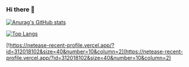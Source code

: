 ### Hi there 👋

[![Anurag's GitHub stats](https://github-readme-stats.vercel.app/api?username=Anmizi)](https://github.com/anuraghazra/github-readme-stats)

[![Top Langs](https://github-readme-stats.vercel.app/api/top-langs/?username=Anmizi&layout=compact)](https://github.com/anuraghazra/github-readme-stats)

<!--
**Anmizi/Anmizi** is a ✨ _special_ ✨ repository because its `README.md` (this file) appears on your GitHub profile.

Here are some ideas to get you started:

- 🔭 I’m currently working on ...
- 🌱 I’m currently learning ...
- 👯 I’m looking to collaborate on ...
- 🤔 I’m looking for help with ...
- 💬 Ask me about ...
- 📫 How to reach me: ...
- 😄 Pronouns: ...
- ⚡ Fun fact: ...
-->


[!https://netease-recent-profile.vercel.app/?id=312018102&size=40&number=10&column=2](https://netease-recent-profile.vercel.app/?id=312018102&size=40&number=10&column=2)
